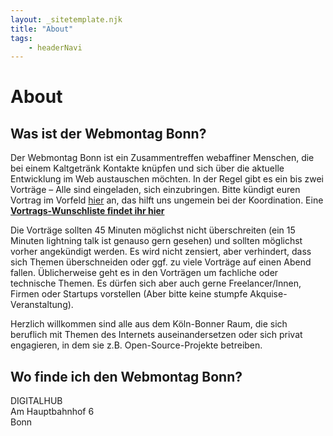 ```yaml
---
layout: _sitetemplate.njk
title: "About"
tags: 
    - headerNavi
---
```


# About

## Was ist der Webmontag Bonn?

Der Webmontag Bonn ist ein Zusammentreffen webaffiner Menschen, die bei einem Kaltgetränk Kontakte knüpfen und sich über die aktuelle Entwicklung im Web austauschen möchten. In der Regel gibt es ein bis zwei Vorträge – Alle sind eingeladen, sich einzubringen. Bitte kündigt euren Vortrag im Vorfeld [hier](mailto:welcome@wmbn.de) an, das hilft uns ungemein bei der Koordination. Eine **[Vortrags-Wunschliste findet ihr hier](/vortrags-wunschliste/)**

Die Vortr&auml;ge sollten 45 Minuten m&ouml;glichst nicht &uuml;berschreiten (ein 15 Minuten lightning talk ist genauso gern gesehen) und sollten m&ouml;glichst vorher angek&uuml;ndigt werden. Es wird nicht zensiert, aber verhindert, dass sich Themen &uuml;berschneiden oder ggf. zu viele Vortr&auml;ge auf einen Abend fallen. &Uuml;blicherweise geht es in den Vortr&auml;gen um fachliche oder technische Themen. Es d&uuml;rfen sich aber auch gerne Freelancer/Innen, Firmen oder Startups vorstellen (Aber bitte keine stumpfe Akquise-Veranstaltung).

Herzlich willkommen sind alle aus dem K&ouml;ln-Bonner Raum, die sich beruflich mit Themen des Internets auseinandersetzen oder sich privat engagieren, in dem sie z.B. Open-Source-Projekte betreiben.


## Wo finde ich den Webmontag Bonn?

DIGITALHUB   
Am Hauptbahnhof 6   
Bonn    

	

      
